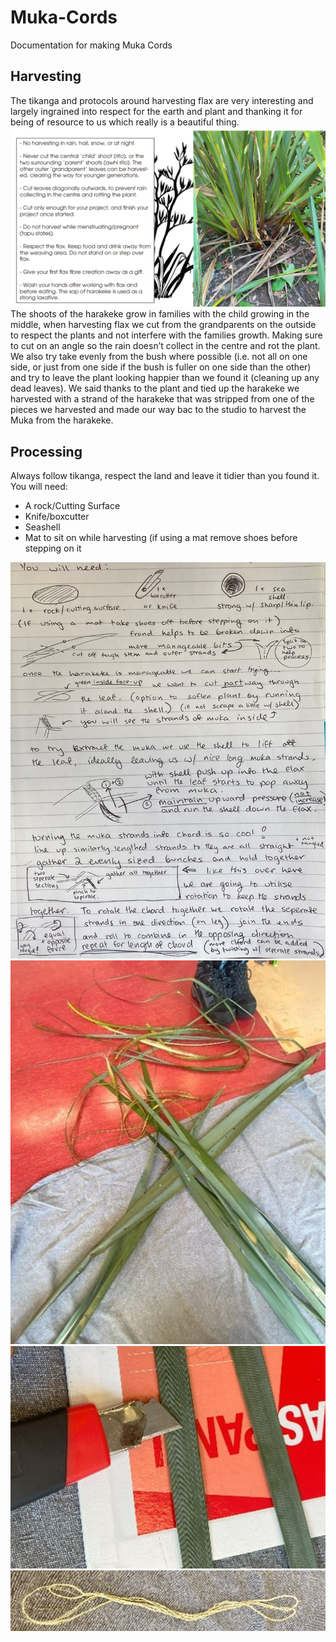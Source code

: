 # Muka-Cords
Documentation for making Muka Cords
## Harvesting
The tikanga and protocols around harvesting flax are very interesting and largely ingrained into respect for the earth and plant and thanking it for being of resource to us which really is a beautiful thing.
![alt text](https://github.com/ParanoidAndriod6642/Muka-Cords/blob/main/Muka0.png "Muka0")
 The shoots of the harakeke grow in families with the child growing in the middle, when harvesting flax we cut from the grandparents on the outside to respect the plants and not interfere with the families growth.  Making sure to cut on an angle so the rain doesn’t collect in the centre and rot the plant. We also try take evenly from the bush where possible (i.e. not all on one side, or just from one side if the bush is fuller on one side than the other) and try to leave the plant looking happier than we found it (cleaning up any dead leaves).
We said thanks to the plant and tied up the harakeke we harvested with a strand of the harakeke that was stripped from one of the pieces we harvested and made our way bac to the studio to harvest the Muka from the harakeke.
## Processing
Always follow tikanga, respect the land and leave it tidier than you found it.
You will need: 
-	A rock/Cutting Surface
-	Knife/boxcutter
-	Seashell
-	Mat to sit on while harvesting (if using a mat remove shoes before stepping on it

![alt text](https://github.com/ParanoidAndriod6642/Muka-Cords/blob/main/Muka1.jpg "Instructions")
![alt text](https://github.com/ParanoidAndriod6642/Muka-Cords/blob/main/Muka2.jpg "Split into thinner more manageable bits")
![alt text](https://github.com/ParanoidAndriod6642/Muka-Cords/blob/main/Muka3.jpg "Cut on the inside of the leaf")
![alt text](https://github.com/ParanoidAndriod6642/Muka-Cords/blob/main/Muka4.jpg "Finished Cord")


